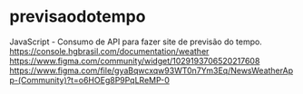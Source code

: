 # previsaodotempo

JavaScript - Consumo de API para fazer site de previsão do tempo. 
https://console.hgbrasil.com/documentation/weather 
https://www.figma.com/community/widget/1029193706520217608 
https://www.figma.com/file/gyaBqwcxqw93WT0n7Ym3Eq/NewsWeatherApp-(Community)?t=o6HOEg8P9PqLReMP-0
